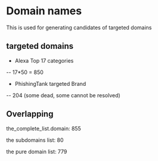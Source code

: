 # Domain names

This is used for generating candidates of targeted domains

## targeted domains

- Alexa Top 17 categories

-- 17*50 = 850

- PhishingTank targeted Brand

-- 204 (some dead, some cannot be resolved)

## Overlapping

the_complete_list.domain: 855

the subdomains list: 80

the pure domain list: 779

